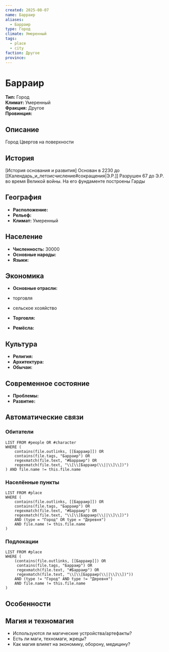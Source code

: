 ```yaml
---
created: 2025-08-07
name: Барраир
aliases:
  - Барраир
type: Город
climate: Умеренный
tags:
  - place
  - city
faction: Другое
province:
---
```


# Барраир

**Тип:** Город  
**Климат:** Умеренный  
**Фракция:** Другое  
**Провинция:** 


## Описание
Город Цвергов на поверхности

## История
[История основания и развития]
Основан в 2230 до [[Календарь_и_летоисчисление#сокращения|Э.Р.]] Разрушен 67 до Э.Р. во время Великой войны. На его фундаменте построены Гарды

## География
- **Расположение:** 
- **Рельеф:** 
- **Климат:** Умеренный

## Население
- **Численность:** 30000
- **Основные народы:** 
- **Языки:** 

## Экономика
- **Основные отрасли:** 
- торговля
- сельское хозяйство

- **Торговля:** 
- **Ремёсла:** 

## Культура
- **Религия:** 
- **Архитектура:** 
- **Обычаи:** 

## Современное состояние
- **Проблемы:** 
- **Развитие:** 

## Автоматические связи
### Обитатели
```dataview
LIST FROM #people OR #character
WHERE (
    contains(file.outlinks, [[Барраир]]) OR
    contains(file.tags, "Барраир") OR
    regexmatch(file.text, "#Барраир") OR
    regexmatch(file.text, "\\[\\[Барраир(\\||\\]\\])")
) AND file.name != this.file.name
```

### Населённые пункты
```dataview
LIST FROM #place
WHERE (
    contains(file.outlinks, [[Барраир]]) OR
    contains(file.tags, "Барраир") OR
    regexmatch(file.text, "#Барраир") OR
    regexmatch(file.text, "\\[\\[Барраир(\\||\\]\\])")
    AND (type = "Город" OR type = "Деревня")
    AND file.name != this.file.name
)
```

### Подлокации
```dataview
LIST FROM #place
WHERE (
    (contains(file.outlinks, [[Барраир]]) OR
     contains(file.tags, "Барраир") OR
     regexmatch(file.text, "#Барраир") OR
     regexmatch(file.text, "\\[\\[Барраир(\\||\\]\\])"))
    AND (type != "Город" AND type != "Деревня")
    AND file.name != this.file.name
)
```

## Особенности


## Магия и техномагия
- Используются ли магические устройства/артефакты?
- Есть ли маги, техномаги, жрецы?
- Как магия влияет на экономику, оборону, медицину?



 
